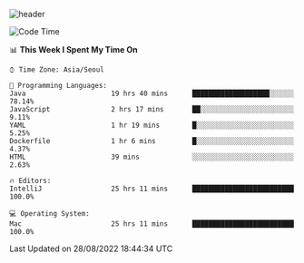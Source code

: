 ![header](https://capsule-render.vercel.app/api?type=wave&color=auto&height=300&section=header&text=capsule%20render&fontSize=90)

  <!--START_SECTION:waka-->
![Code Time](http://img.shields.io/badge/Code%20Time-50%20hrs%2039%20mins-blue)

📊 **This Week I Spent My Time On** 

```text
⌚︎ Time Zone: Asia/Seoul

💬 Programming Languages: 
Java                     19 hrs 40 mins      ███████████████████░░░░░░   78.14% 
JavaScript               2 hrs 17 mins       ██░░░░░░░░░░░░░░░░░░░░░░░   9.11% 
YAML                     1 hr 19 mins        █░░░░░░░░░░░░░░░░░░░░░░░░   5.25% 
Dockerfile               1 hr 6 mins         █░░░░░░░░░░░░░░░░░░░░░░░░   4.37% 
HTML                     39 mins             ░░░░░░░░░░░░░░░░░░░░░░░░░   2.63%

🔥 Editors: 
IntelliJ                 25 hrs 11 mins      █████████████████████████   100.0%

💻 Operating System: 
Mac                      25 hrs 11 mins      █████████████████████████   100.0%

```


 Last Updated on 28/08/2022 18:44:34 UTC
<!--END_SECTION:waka-->

